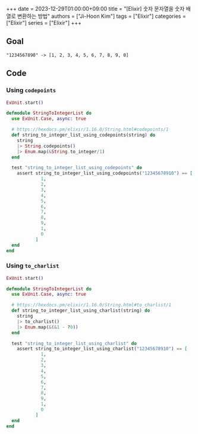 +++ 
date = 2023-12-29T01:00:00+09:00
title = "[Elixir] 숫자 문자열을 숫자 배열로 변환하는 방법"
authors = ["Ji-Hoon Kim"]
tags = ["Elixir"]
categories = ["Elixir"]
series = ["Elixir"]
+++

## Goal

```
"1234567890" -> [1, 2, 3, 4, 5, 6, 7, 8, 9, 0]
```

## Code

### Using `codepoints`

```elixir
ExUnit.start()

defmodule StringToIntegerList do
  use ExUnit.Case, async: true

  # https://hexdocs.pm/elixir/1.16.0/String.html#codepoints/1
  def string_to_integer_list_using_codepoints(string) do
    string
    |> String.codepoints()
    |> Enum.map(&String.to_integer/1)
  end

  test "string_to_integer_list_using_codepoints" do
    assert string_to_integer_list_using_codepoints("12345678910") == [
             1,
             2,
             3,
             4,
             5,
             6,
             7,
             8,
             9,
             1,
             0
           ]
  end
end
```

### Using `to_charlist`

```elixir
ExUnit.start()

defmodule StringToIntegerList do
  use ExUnit.Case, async: true

  # https://hexdocs.pm/elixir/1.16.0/String.html#to_charlist/1
  def string_to_integer_list_using_charlist(string) do
    string
    |> to_charlist()
    |> Enum.map(&(&1 - ?0))
  end

  test "string_to_integer_list_using_charlist" do
    assert string_to_integer_list_using_charlist("12345678910") == [
             1,
             2,
             3,
             4,
             5,
             6,
             7,
             8,
             9,
             1,
             0
           ]
  end
end
```
